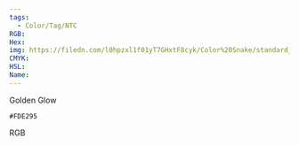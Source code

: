 ```yaml
---
tags:
  - Color/Tag/NTC
RGB:
Hex:
img: https://filedn.com/l0hpzxl1f01yT7GHxtF8cyk/Color%20Snake/standard_csv_to_svg/%23/FDE295.svg
CMYK:
HSL:
Name:
---
```

Golden Glow
```palette
#FDE295
```
RGB
